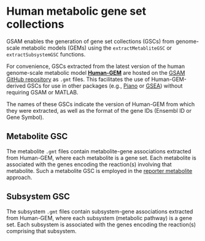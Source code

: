 # Human metabolic gene set collections

GSAM enables the generation of gene set collections (GSCs) from genome-scale metabolic models (GEMs) using the `extractMetabliteGSC` or `extractSubsystemGSC` functions.

For convenience, GSCs extracted from the latest version of the human genome-scale metabolic model [**Human-GEM**](https://github.com/SysBioChalmers/Human-GEM) are hosted on the [GSAM GitHub repository](https://github.com/JonathanRob/GeneSetAnalysisMatlab/tree/master/gsc) as `.gmt` files. This facilitates the use of Human-GEM-derived GSCs for use in other packages (e.g., [Piano](https://bioconductor.org/packages/release/bioc/html/piano.html) or [GSEA](https://www.gsea-msigdb.org/gsea/index.jsp)) without requiring GSAM or MATLAB.

The names of these GSCs indicate the version of Human-GEM from which they were extracted, as well as the format of the gene IDs (Ensembl ID or Gene Symbol).

## Metabolite GSC

The metabolite `.gmt` files contain metabolite-gene associations extracted from Human-GEM, where each metabolite is a gene set. Each metabolite is associated with the genes encoding the reaction(s) involving that metabolite. Such a metabolite GSC is employed in the [reporter metabolite](https://www.pnas.org/content/102/8/2685) approach.

## Subsystem GSC

The subsystem `.gmt` files contain subsystem-gene associations extracted from Human-GEM, where each subsystem (metabolic pathway) is a gene set. Each subsystem is associated with the genes encoding the reaction(s) comprising that subsystem.


